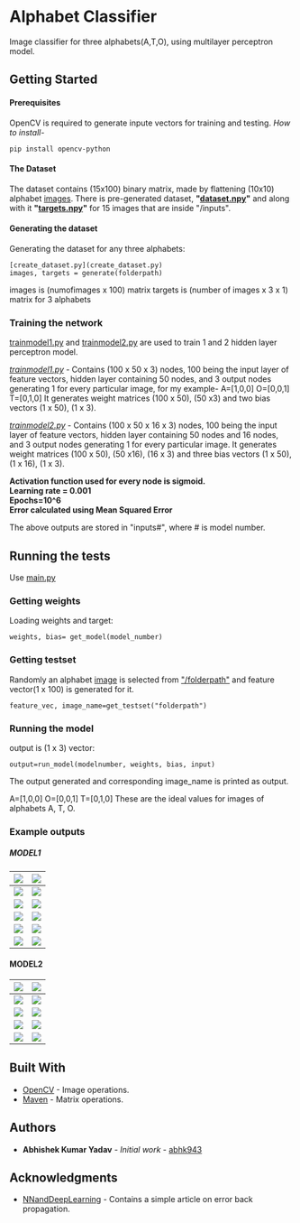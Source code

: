 # Alphabet Classifier

Image classifier for three alphabets(A,T,O), using multilayer perceptron model. 

## Getting Started

#### Prerequisites

OpenCV is required to generate inpute vectors for training and testing. *How to install-*
```
pip install opencv-python
```

#### The Dataset
The dataset contains (15x100) binary matrix, made by flattening (10x10) alphabet [images](/inputs). There is pre-generated dataset, **"[dataset.npy](dataset.npy)"** and along with it **"[targets.npy](targets.npy)"** for 15 images that are inside "/inputs".

#### Generating the dataset
Generating the dataset for any three alphabets:
```
[create_dataset.py](create_dataset.py)
images, targets = generate(folderpath)
```
images is (numofimages x 100) matrix
targets is (number of images x 3 x 1) matrix for 3 alphabets

### Training the network
[trainmodel1.py](trainmodel1.py) and [trainmodel2.py](trainmodel2.py) are used to train 1 and 2 hidden layer perceptron model.

*[trainmodel1.py](trainmodel1.py)* - Contains (100 x 50 x 3) nodes, 100 being the input layer of feature vectors, hidden layer containing 50 nodes, and 3 output nodes generating 1 for every particular image, for my example-
A=\[1,0,0]
O=\[0,0,1]
T=\[0,1,0]
It generates weight matrices (100 x 50), (50 x3) and two bias vectors (1 x 50), (1 x 3). 

*[trainmodel2.py](trainmodel2.py)* - Contains (100 x 50 x 16 x 3) nodes, 100 being the input layer of feature vectors, hidden layer containing 50 nodes and 16 nodes, and 3 output nodes generating 1 for every particular image.
It generates weight matrices (100 x 50), (50 x16), (16 x 3) and three bias vectors (1 x 50), (1 x 16), (1 x 3).

**Activation function used for every node is sigmoid.**  
**Learning rate = 0.001**  
**Epochs=10^6**  
**Error calculated using Mean Squared Error**  

The above outputs are stored in "inputs#", where # is model number.

## Running the tests
Use [main.py](main.py)

### Getting weights

Loading weights and target:
```
weights, bias= get_model(model_number)
```

### Getting testset

Randomly an alphabet [image](testset) is selected from ["/folderpath"](testset) and feature vector(1 x 100) is generated for it. 

```
feature_vec, image_name=get_testset("folderpath")
```
### Running the model
output is (1 x 3) vector:
```
output=run_model(modelnumber, weights, bias, input)
```
The output generated and corresponding image_name is printed as output.

A=[1,0,0]
O=[0,0,1]
T=[0,1,0]
These are the ideal values for images of alphabets A, T, O.

### Example outputs
##### MODEL1

|![](https://i.imgur.com/kVh9Wsn.jpg)|![](https://i.imgur.com/JvWueen.png)|
| -------- | -------- |
|![](https://i.imgur.com/ZUkMShB.jpg)|![](https://i.imgur.com/mR1ULWS.png)|
|![](https://i.imgur.com/oN4VeEo.jpg)|![](https://i.imgur.com/bHnmPBf.png)|
|![](https://i.imgur.com/SbNgg56.jpg)|![](https://i.imgur.com/SvrmRuF.png)|
|![](https://i.imgur.com/F3rgGZV.jpg)|![](https://i.imgur.com/pvfexwQ.png)|
|![](https://i.imgur.com/BJvBRO7.jpg)|![](https://i.imgur.com/4Mk57cV.png)|

#### MODEL2

|![](https://i.imgur.com/TlMK9tU.jpg)|![](https://i.imgur.com/3RS0cHs.png)|
| -------- | -------- |
|![](https://i.imgur.com/Ut5Z2y0.jpg)|![](https://i.imgur.com/R2KSDHq.png)|
|![](https://i.imgur.com/vSGztMD.jpg)|![](https://i.imgur.com/XktuzBr.png)|
|![](https://i.imgur.com/DSwzYHA.jpg)|![](https://i.imgur.com/BHq0e4x.png)|
|![](https://i.imgur.com/380JRy6.jpg)|![](https://i.imgur.com/SnBgj31.png)|

## Built With

* [OpenCV](https://opencv.org/) - Image operations.
* [Maven](https://numpy.org/) - Matrix operations.

## Authors

* **Abhishek Kumar Yadav** - *Initial work* - [abhk943](https://github.com/abhk943)


## Acknowledgments

* [NNandDeepLearning](http://neuralnetworksanddeeplearning.com/chap2.html) - Contains a simple article on error back propagation.
